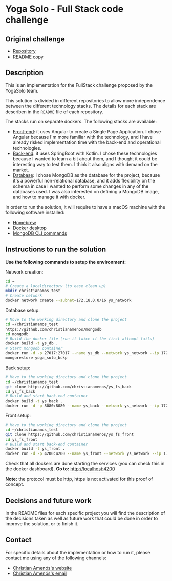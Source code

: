 # Yoga Solo -  Full Stack code challenge

## Original challenge

* [Repository](https://github.com/YogaSolo/fs-coding-challenge)
* [README copy](INSTRUCTIONS.md)

## Description

This is an implementation for the FullStack challenge proposed by the YogaSolo team.

This solution is divided in different repositories to allow more independence between the different technology stacks. The details for each stack are describen in the `README` file of each repository.

The stacks run on separate dockers. The following stacks are available:
* [Front-end](https://github.com/christianamenos/ys_fs_front): it uses Angular to create a Single Page Application. I chose Angular because I'm more familiar with the technology, and I have already risked implementation time with the back-end and operational technologies.
* [Back-end](https://github.com/christianamenos/ys_fs_back): it uses SpringBoot with Kotlin. I chose these technologies because I wanted to learn a bit about them, and I thought it could be interesting way to test them. I think it also aligns with demand on the market.
* [Database](https://github.com/christianamenos/mongodb): I chose MongoDB as the database for the project, because it's a powerful non-relational database, and it adds flexibility on the schema in case I wanted to perform some changes in any of the databases used. I was also interested on defining a MongoDB image, and how to manage it with docker.

In order to run the solution, it will require to have a macOS machine with the following software installed:
* [Homebrew](https://brew.sh/index_es)
* [Docker desktop](https://www.docker.com/)
* [MongoDB CLI commands](https://docs.mongodb.com/manual/tutorial/install-mongodb-on-os-x/)

## Instructions to run the solution
**Use the following commands to setup the environment:**

Network creation:
```bash
cd ~
# Create a localdirectory (to ease clean up)
mkdir christianamos_test
# Create network
docker network create --subnet=172.18.0.0/16 ys_network
```

Database setup:
```bash
# Move to the working directory and clone the project
cd ~/christianamos_test
https://github.com/christianamenos/mongodb
cd mongodb
# Build the docker file (run it twice if the first attempt fails)
docker build -t ys_db .
# Start mongodb container
docker run -d -p 27017:27017 --name ys_db --network ys_network --ip 172.18.0.20 ys_db
mongorestore yoga_solo_bckp
```

Back setup:
```bash
# Move to the working directory and clone the project
cd ~/christianamos_test
git clone https://github.com/christianamenos/ys_fs_back
cd ys_fs_back
# Build and start back-end container
docker build -t ys_back .
docker run -d -p 8080:8080 --name ys_back --network ys_network --ip 172.18.0.21 ys_back
```

Front setup:
```bash
# Move to the working directory and clone the project
cd ~/christianamos_test
git clone https://github.com/christianamenos/ys_fs_front
cd ys_fs_front
# Build and start back-end container
docker build -t ys_front .
docker run -d -p 4200:4200 --name ys_front --network ys_network --ip 172.18.0.22 ys_front
```

Check that all dockers are done starting the services (you can check this in the docker dashboard).
**Go to:** [http://localhost:4200](http://localhost:4200)

**Note:** the protocol must be http, https is not activated for this proof of concept.

## Decisions and future work
In the README files for each specific project you will find the description of the decisions taken as well as future work that could be done in order to improve the solution, or to finish it.

## Contact

For specific details about the implementation or how to run it, please contact me using any of the following channels:

* [Christian Amenós's website](https://christianamenos.com)
* [Christian Amenós's email](mailto:christian.amenos@gmail.com)

